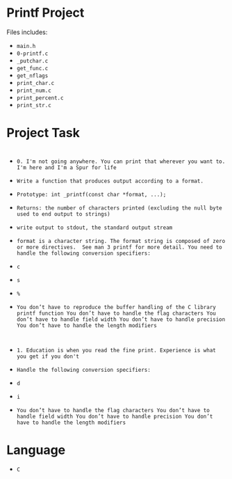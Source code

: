 # Printf Project

Files includes:

- `main.h`
- `0-printf.c`
- `_putchar.c`
- `get_func.c`
- `get_nflags`
- `print_char.c`
- `print_num.c`
- `print_percent.c`
- `print_str.c`

# Project Task
#

- `0. I'm not going anywhere. You can print that wherever you want to. I'm here and I'm a Spur for life`

- `Write a function that produces output according to a format.`
- `Prototype: int _printf(const char *format, ...);`
- `Returns: the number of characters printed (excluding the null byte used to end output to strings)`
- `write output to stdout, the standard output stream `
- `format is a character string. The format string is composed of zero or more directives. 
   See man 3 printf for more detail. You need to handle the following conversion specifiers:`

- `c`
- `s`
- `%`

- `You don’t have to reproduce the buffer handling of the C library printf function
   You don’t have to handle the flag characters
   You don’t have to handle field width
   You don’t have to handle precision
   You don’t have to handle the length modifiers`

#

- `1. Education is when you read the fine print. Experience is what you get if you don't`

- `Handle the following conversion specifiers:`

- `d`
- `i`

- `You don’t have to handle the flag characters
   You don’t have to handle field width
   You don’t have to handle precision
   You don’t have to handle the length modifiers`

#

# Language

- `C`
